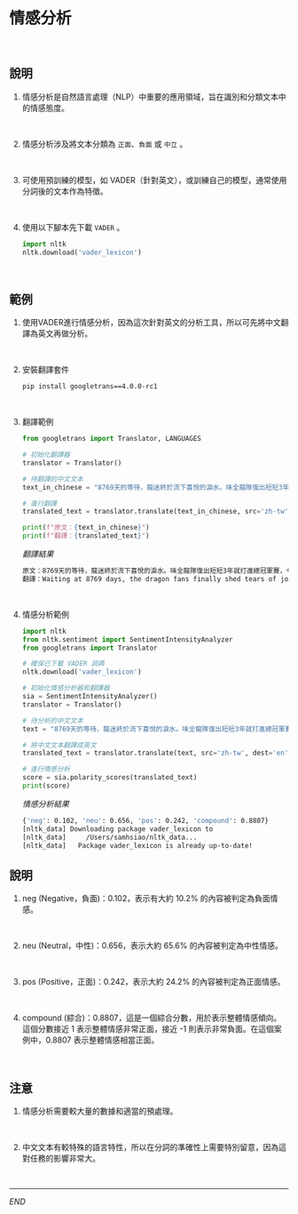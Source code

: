 # 情感分析

<br>

## 說明

1. 情感分析是自然語言處理（NLP）中重要的應用領域，旨在識別和分類文本中的情感態度。

<br>

2. 情感分析涉及將文本分類為 `正面`、`負面` 或 `中立` 。

<br>

3. 可使用預訓練的模型，如 VADER（針對英文），或訓練自己的模型，通常使用分詞後的文本作為特徵。

<br>

4. 使用以下腳本先下載 `VADER` 。

    ```python
    import nltk
    nltk.download('vader_lexicon')
    ```

<br>

## 範例

1. 使用VADER進行情感分析，因為這次針對英文的分析工具，所以可先將中文翻譯為英文再做分析。

<br>

2. 安裝翻譯套件

    ```bash
    pip install googletrans==4.0.0-rc1
    ```

<br>

3. 翻譯範例

    ```python
    from googletrans import Translator, LANGUAGES

    # 初始化翻譯器
    translator = Translator()

    # 待翻譯的中文文本
    text_in_chinese = "8769天的等待，龍迷終於流下喜悅的淚水。味全龍隊復出短短3年就打進總冠軍賽，今晚在第7戰以6：3擊敗樂天桃猿隊拿下隊史第5冠，天母棒球場漫天鮮紅色彩帶飛舞，補起了中斷20年的歲月，追平新軍最速奪冠紀錄。"

    # 進行翻譯
    translated_text = translator.translate(text_in_chinese, src='zh-tw', dest='en').text

    print(f"原文：{text_in_chinese}")
    print(f"翻譯：{translated_text}")
    ```
    _翻譯結果_
    ```bash
    原文：8769天的等待，龍迷終於流下喜悅的淚水。味全龍隊復出短短3年就打進總冠軍賽，今晚在第7戰以6：3擊敗樂天桃猿隊拿下隊史第5冠，天母棒球場漫天鮮紅色彩帶飛舞，補起了中斷20年的歲月，追平新軍最速奪冠紀錄。
    翻譯：Waiting at 8769 days, the dragon fans finally shed tears of joy.The Weiquan Dragon team reached the championship in just 3 years. Tonight, in the 7th game, defeated the Lotte Peach Ape team in 6: 3 to win the 5th championship of the team history. After 20 years of interruption, he tied the new army to win the championship.
    ```
<br>

4. 情感分析範例

    ```python
    import nltk
    from nltk.sentiment import SentimentIntensityAnalyzer
    from googletrans import Translator

    # 確保已下載 VADER 詞典
    nltk.download('vader_lexicon')

    # 初始化情感分析器和翻譯器
    sia = SentimentIntensityAnalyzer()
    translator = Translator()

    # 待分析的中文文本
    text = "8769天的等待，龍迷終於流下喜悅的淚水。味全龍隊復出短短3年就打進總冠軍賽，今晚在第7戰以6：3擊敗樂天桃猿隊拿下隊史第5冠，天母棒球場漫天鮮紅色彩帶飛舞，補起了中斷20年的歲月，追平新軍最速奪冠紀錄。"

    # 將中文文本翻譯成英文
    translated_text = translator.translate(text, src='zh-tw', dest='en').text

    # 進行情感分析
    score = sia.polarity_scores(translated_text)
    print(score)
    ```
    _情感分析結果_
    ```bash
    {'neg': 0.102, 'neu': 0.656, 'pos': 0.242, 'compound': 0.8807}
    [nltk_data] Downloading package vader_lexicon to
    [nltk_data]     /Users/samhsiao/nltk_data...
    [nltk_data]   Package vader_lexicon is already up-to-date!
    ```

## 說明

1. neg (Negative，負面)：0.102，表示有大約 10.2% 的內容被判定為負面情感。

<br>

2. neu (Neutral，中性)：0.656，表示大約 65.6% 的內容被判定為中性情感。

<br>

3. pos (Positive，正面)：0.242，表示大約 24.2% 的內容被判定為正面情感。

<br>

4. compound (綜合)：0.8807，這是一個綜合分數，用於表示整體情感傾向。這個分數接近 1 表示整體情感非常正面，接近 -1 則表示非常負面。在這個案例中，0.8807 表示整體情感相當正面。

<br>

## 注意

1. 情感分析需要較大量的數據和適當的預處理。

<br>

2. 中文文本有較特殊的語言特性，所以在分詞的準確性上需要特別留意，因為這對任務的影響非常大。

<br>


---

_END_